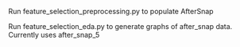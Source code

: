 Run feature_selection_preprocessing.py to populate AfterSnap

Run feature_selection_eda.py to generate graphs of after_snap data. Currently uses after_snap_5
